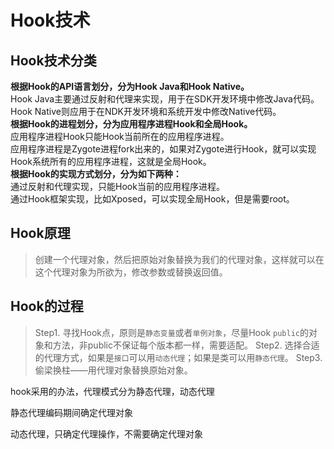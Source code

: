 # Hook技术
## Hook技术分类

**根据Hook的API语言划分，分为Hook Java和Hook Native。**  
Hook Java主要通过反射和代理来实现，用于在SDK开发环境中修改Java代码。  
Hook Native则应用于在NDK开发环境和系统开发中修改Native代码。  
**根据Hook的进程划分，分为应用程序进程Hook和全局Hook。**  
应用程序进程Hook只能Hook当前所在的应用程序进程。  
应用程序进程是Zygote进程fork出来的，如果对Zygote进行Hook，就可以实现Hook系统所有的应用程序进程，这就是全局Hook。  
**根据Hook的实现方式划分，分为如下两种：**  
通过反射和代理实现，只能Hook当前的应用程序进程。  
通过Hook框架实现，比如Xposed，可以实现全局Hook，但是需要root。



## Hook原理
> 创建一个代理对象，然后把原始对象替换为我们的代理对象，这样就可以在这个代理对象为所欲为，修改参数或替换返回值。



## Hook的过程
> Step1. 寻找Hook点，原则是`静态变量`或者`单例对象`，尽量Hook `public`的对象和方法，非public不保证每个版本都一样，需要适配。
Step2. 选择合适的代理方式，如果是`接口`可以用`动态代理`；如果是类可以用`静态代理`。
Step3. 偷梁换柱——用代理对象替换原始对象。



hook采用的办法，代理模式分为静态代理，动态代理

静态代理编码期间确定代理对象

动态代理，只确定代理操作，不需要确定代理对象




